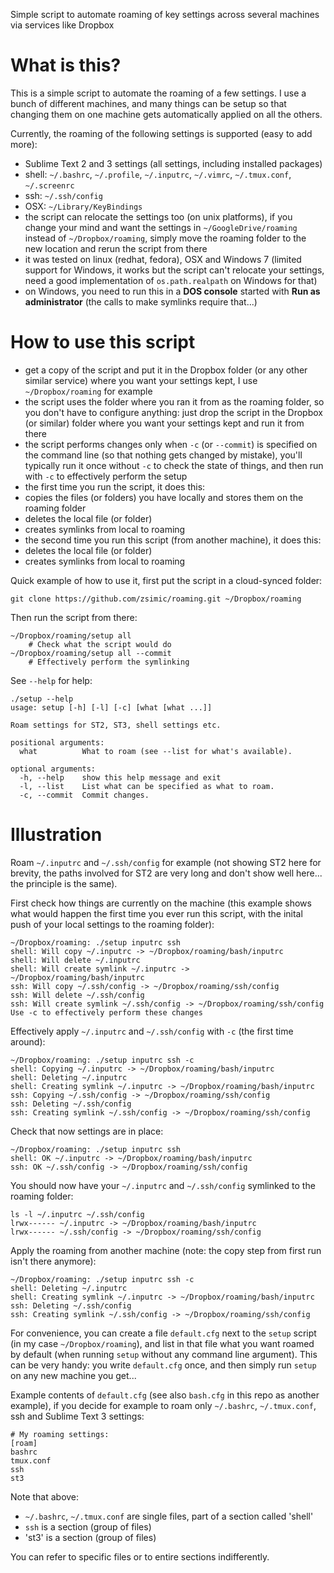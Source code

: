 Simple script to automate roaming of key settings across several machines via services like Dropbox

What is this?
=============

This is a simple script to automate the roaming of a few settings.
I use a bunch of different machines, and many things can be setup so that changing them on one machine gets automatically applied on all the others.

Currently, the roaming of the following settings is supported (easy to add more):

- Sublime Text 2 and 3 settings (all settings, including installed packages)
- shell: `~/.bashrc`, `~/.profile`, `~/.inputrc`, `~/.vimrc`, `~/.tmux.conf`, `~/.screenrc`
- ssh: `~/.ssh/config`
- OSX: `~/Library/KeyBindings`
- the script can relocate the settings too (on unix platforms), if you change your mind and want the settings
  in `~/GoogleDrive/roaming` instead of `~/Dropbox/roaming`, simply move the roaming folder to the new location and rerun the script from there
- it was tested on linux (redhat, fedora), OSX and Windows 7
  (limited support for Windows, it works but the script can't relocate your settings, need a good implementation of `os.path.realpath` on Windows for that)
- on Windows, you need to run this in a **DOS console** started with **Run as administrator** (the calls to make symlinks require that...)

How to use this script
======================

- get a copy of the script and put it in the Dropbox folder (or any other similar service) where you want your settings kept, I use `~/Dropbox/roaming` for example
- the script uses the folder where you ran it from as the roaming folder, so you don't have to configure anything:
  just drop the script in the Dropbox (or similar) folder where you want your settings kept and run it from there
- the script performs changes only when `-c` (or `--commit`) is specified on the command line (so that nothing gets changed by mistake),
  you'll typically run it once without `-c` to check the state of things, and then run with `-c` to effectively perform the setup
- the first time you run the script, it does this:
 - copies the files (or folders) you have locally and stores them on the roaming folder
 - deletes the local file (or folder)
 - creates symlinks from local to roaming
- the second time you run this script (from another machine), it does this:
 - deletes the local file (or folder)
 - creates symlinks from local to roaming

Quick example of how to use it, first put the script in a cloud-synced folder:

    git clone https://github.com/zsimic/roaming.git ~/Dropbox/roaming

Then run the script from there:

    ~/Dropbox/roaming/setup all
        # Check what the script would do
    ~/Dropbox/roaming/setup all --commit
        # Effectively perform the symlinking

See `--help` for help:

    ./setup --help
    usage: setup [-h] [-l] [-c] [what [what ...]]

    Roam settings for ST2, ST3, shell settings etc.

    positional arguments:
      what          What to roam (see --list for what's available).

    optional arguments:
      -h, --help    show this help message and exit
      -l, --list    List what can be specified as what to roam.
      -c, --commit  Commit changes.

Illustration
============

Roam `~/.inputrc` and `~/.ssh/config` for example
(not showing ST2 here for brevity, the paths involved for ST2 are very long and don't show well here... the principle is the same).

First check how things are currently on the machine
(this example shows what would happen the first time you ever run this script, with the inital push of your local settings to the roaming folder):

    ~/Dropbox/roaming: ./setup inputrc ssh
    shell: Will copy ~/.inputrc -> ~/Dropbox/roaming/bash/inputrc
    shell: Will delete ~/.inputrc
    shell: Will create symlink ~/.inputrc -> ~/Dropbox/roaming/bash/inputrc
    ssh: Will copy ~/.ssh/config -> ~/Dropbox/roaming/ssh/config
    ssh: Will delete ~/.ssh/config
    ssh: Will create symlink ~/.ssh/config -> ~/Dropbox/roaming/ssh/config
    Use -c to effectively perform these changes

Effectively apply `~/.inputrc` and `~/.ssh/config` with `-c` (the first time around):

    ~/Dropbox/roaming: ./setup inputrc ssh -c
    shell: Copying ~/.inputrc -> ~/Dropbox/roaming/bash/inputrc
    shell: Deleting ~/.inputrc
    shell: Creating symlink ~/.inputrc -> ~/Dropbox/roaming/bash/inputrc
    ssh: Copying ~/.ssh/config -> ~/Dropbox/roaming/ssh/config
    ssh: Deleting ~/.ssh/config
    ssh: Creating symlink ~/.ssh/config -> ~/Dropbox/roaming/ssh/config

Check that now settings are in place:

    ~/Dropbox/roaming: ./setup inputrc ssh
    shell: OK ~/.inputrc -> ~/Dropbox/roaming/bash/inputrc
    ssh: OK ~/.ssh/config -> ~/Dropbox/roaming/ssh/config

You should now have your `~/.inputrc` and `~/.ssh/config` symlinked to the roaming folder:

    ls -l ~/.inputrc ~/.ssh/config
    lrwx------ ~/.inputrc -> ~/Dropbox/roaming/bash/inputrc
    lrwx------ ~/.ssh/config -> ~/Dropbox/roaming/ssh/config


Apply the roaming from another machine (note: the copy step from first run isn't there anymore):

    ~/Dropbox/roaming: ./setup inputrc ssh -c
    shell: Deleting ~/.inputrc
    shell: Creating symlink ~/.inputrc -> ~/Dropbox/roaming/bash/inputrc
    ssh: Deleting ~/.ssh/config
    ssh: Creating symlink ~/.ssh/config -> ~/Dropbox/roaming/ssh/config

For convenience, you can create a file `default.cfg` next to the `setup` script (in my case `~/Dropbox/roaming`),
and list in that file what you want roamed by default (when running `setup` without any command line argument).
This can be very handy: you write `default.cfg` once, and then simply run `setup` on any new machine you get...

Example contents of `default.cfg` (see also `bash.cfg` in this repo as another example),
if you decide for example to roam only `~/.bashrc`, `~/.tmux.conf`, ssh and Sublime Text 3 settings:

    # My roaming settings:
    [roam]
    bashrc
    tmux.conf
    ssh
    st3

Note that above:
- `~/.bashrc`, `~/.tmux.conf` are single files, part of a section called 'shell'
- `ssh` is a section (group of files)
- 'st3' is a section (group of files)

You can refer to specific files or to entire sections indifferently.
